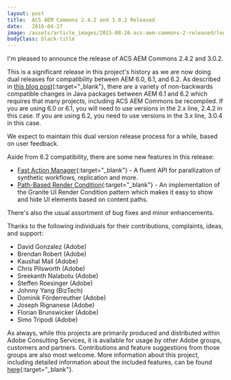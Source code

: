 ```yaml
---
layout: post
title:  ACS AEM Commons 2.4.2 and 3.0.2 Released
date:   2016-04-27
image: /assets/article_images/2015-08-26-acs-aem-commons-2-released/logo.png
bodyClass: black-title
---
```


I'm pleased to announce the release of ACS AEM Commons 2.4.2 and 3.0.2.

This is a significant release in this project's history as we are now doing dual releases for compatibility between AEM 6.0, 6.1, and 6.2. As described in [this blog post](/2016/04/27/recompile-code-for-aem62.html){:target="_blank"}, there are a variety of non-backwards compatible changes in Java packages between AEM 6.1 and 6.2 which requires that many projects, including ACS AEM Commons be recompiled. If you are using 6.0 or 6.1, you will need to use versions in the 2.x line, 2.4.2 in this case. If you are using 6.2, you need to use versions in the 3.x line, 3.0.4 in this case.

We expect to maintain this dual version release process for a while, based on user feedback.

Aside from 6.2 compatibility, there are some new features in this release:

* [Fast Action Manager](http://adobe-consulting-services.github.io/acs-aem-commons/features/fast-action-manager.html){:target="_blank"} - A fluent API for parallization of synthetic workflows, replication and more.
* [Path-Based Render Condition](http://adobe-consulting-services.github.io/acs-aem-commons/features/path-rendercondition.html){:target="_blank"} - An implementation of the Granite UI Render Condition pattern which makes it easy to show and hide UI elements based on content paths.

There's also the usual assortment of bug fixes and minor enhancements.

Thanks to the following individuals for their contributions, complaints, ideas, and support:

* David Gonzalez (Adobe)
* Brendan Robert (Adobe)
* Kaushal Mall (Adobe)
* Chris Pilsworth (Adobe)
* Sreekanth Nalabotu (Adobe)
* Steffen Roesinger (Adobe)
* Johnny Yang (BizTech)
* Dominik Förderreuther (Adobe)
* Joseph Rignanese (Adobe)
* Florian Brunswicker (Adobe)
* Simo Tripodi (Adobe)

As always, while this projects are primarily produced and distributed within Adobe Consulting Services, it is available for usage by other Adobe groups, customers and partners. Contributions and feature suggestions from those groups are also most welcome. More information about this project, including detailed information about the included features, can be found [here](http://adobe-consulting-services.github.io/acs-aem-commons/){:target="_blank"}.